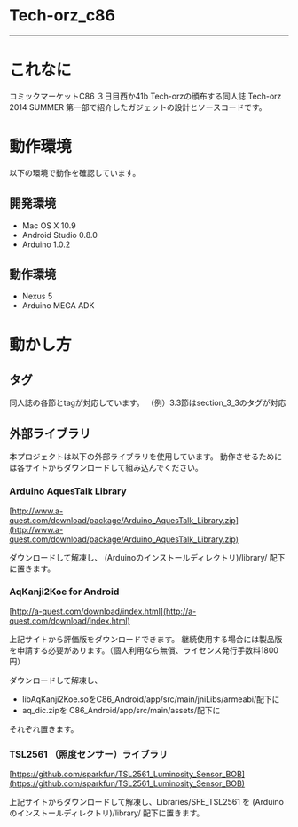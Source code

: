 Tech-orz_c86
============

***

# これなに

コミックマーケットC86 ３日目西か41b Tech-orzの頒布する同人誌
Tech-orz 2014 SUMMER 第一部で紹介したガジェットの設計とソースコードです。

# 動作環境

以下の環境で動作を確認しています。

## 開発環境

* Mac OS X 10.9
* Android Studio 0.8.0
* Arduino 1.0.2

## 動作環境

* Nexus 5
* Arduino MEGA ADK


# 動かし方

## タグ
同人誌の各節とtagが対応しています。
（例）3.3節はsection_3_3のタグが対応

## 外部ライブラリ
本プロジェクトは以下の外部ライブラリを使用しています。
動作させるためには各サイトからダウンロードして組み込んでください。


### Arduino AquesTalk Library

[http://www.a-quest.com/download/package/Arduino_AquesTalk_Library.zip](http://www.a-quest.com/download/package/Arduino_AquesTalk_Library.zip)

ダウンロードして解凍し、
(Arduinoのインストールディレクトリ)/library/
配下に置きます。

### AqKanji2Koe for Android

[http://a-quest.com/download/index.html](http://a-quest.com/download/index.html)

上記サイトから評価版をダウンロードできます。
継続使用する場合には製品版を申請する必要があります。（個人利用なら無償、ライセンス発行手数料1800円）

ダウンロードして解凍し、
* libAqKanji2Koe.soをC86_Android/app/src/main/jniLibs/armeabi/配下に
* aq_dic.zipを C86_Android/app/src/main/assets/配下に

それぞれ置きます。


### TSL2561 （照度センサー）ライブラリ

[https://github.com/sparkfun/TSL2561_Luminosity_Sensor_BOB](https://github.com/sparkfun/TSL2561_Luminosity_Sensor_BOB)

上記サイトからダウンロードして解凍し、Libraries/SFE_TSL2561 を
(Arduinoのインストールディレクトリ)/library/ 
配下に置きます。



